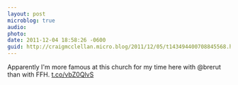 ```yaml
---
layout: post
microblog: true
audio: 
photo: 
date: 2011-12-04 18:58:26 -0600
guid: http://craigmcclellan.micro.blog/2011/12/05/t143494400708845568.html
---
```

Apparently I'm more famous at this church for my time here with @brerut than with FFH. [t.co/vbZ0QlvS](http://t.co/vbZ0QlvS)

